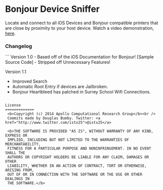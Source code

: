 Bonjour Device Sniffer
========
Locate and connect to all iOS Devices and Bonjour compatible printers that are close by proximity to your host device. Watch a video demonstration, <a href="https://www.dropbox.com/s/oxy6xk5gu4ndf4a/device-sniffer.mov">here</a>.

<h3>Changelog</h3>
```
Version 1.0
- Based off of the iOS Documentation for Bonjour! [Sample Source Code]
- Stripped off Unnecessary Features!

Version 1.1
- Improved Search
- Automatic Root Entry if devices are Jailbroken.
- Bonjour Heartbleed has patched in Surrey School Wifi Connections.
```

License
=============
 <b>Copyright (c) 2014 Apollo Computational Research Group</b><br />
 Commits made by Douglas Bumby. Twitter: <a href="http://www.twitter.com/istx25">@istx25</a>

 <b>THE SOFTWARE IS PROVIDED "AS IS", WITHOUT WARRANTY OF ANY KIND, EXPRESS OR
 IMPLIED, INCLUDING BUT NOT LIMITED TO THE WARRANTIES OF MERCHANTABILITY,
 FITNESS FOR A PARTICULAR PURPOSE AND NONINFRINGEMENT. IN NO EVENT SHALL THE
 AUTHORS OR COPYRIGHT HOLDERS BE LIABLE FOR ANY CLAIM, DAMAGES OR OTHER
 LIABILITY, WHETHER IN AN ACTION OF CONTRACT, TORT OR OTHERWISE, ARISING FROM,
 OUT OF OR IN CONNECTION WITH THE SOFTWARE OR THE USE OR OTHER DEALINGS IN
 THE SOFTWARE.</b>
